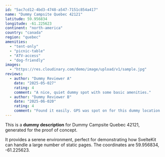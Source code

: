 ```yaml
---
id: "5ac7cd12-4bd3-4748-a547-7151c854a417"
name: "Dummy Campsite Quebec 42121"
latitude: 59.956834
longitude: -61.225623
continent: "north-america"
country: "canada"
region: "quebec"
amenities:
  - "tent-only"
  - "picnic-table"
  - "ATV-access"
  - "dog-friendly"
images:
  - "https://res.cloudinary.com/demo/image/upload/v1/sample.jpg"
reviews:
  - author: "Dummy Reviewer A"
    date: "2025-05-027"
    rating: 4
    comment: "A nice, quiet dummy spot with some basic amenities."
  - author: "Dummy Reviewer B"
    date: "2025-06-020"
    rating: 4
    comment: "Found it easily. GPS was spot on for this dummy location."
---
```


This is a **dummy description** for Dummy Campsite Quebec 42121, generated for the proof of concept.

It provides a serene environment, perfect for demonstrating how SvelteKit can handle a large number of static pages. The coordinates are 59.956834, -61.225623.
